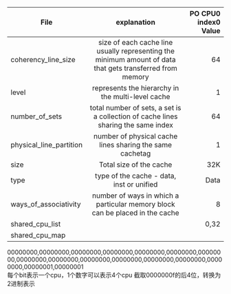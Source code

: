 |File         | explanation           | PO CPU0 index0 Value  |
| ------------- |:-------------:| -----:|
| coherency_line_size | size of each cache line usually representing the minimum amount of data that gets transferred from memory | 64 |
| level | represents the hierarchy in the multi-level cache      | 1 |
| number_of_sets | total number of sets, a set is a collection of cache lines sharing the same index  | 64 |
| physical_line_partition | number of physical cache lines sharing the same cachetag   | 1 |
| size | Total size of the cache     |  32K |
| type | type of the cache - data, inst or unified     | Data |
| ways_of_associativity | number of ways in which a particular memory block can be placed in the cache     |  8 |
| shared_cpu_list |       |    0,32 |
| shared_cpu_map |       |        |


00000000,00000000,00000000,00000000,00000000,00000000,00000000,00000000,00000000,00000000,00000000,00000000,00000000,00000000,00000001,00000001  
每个bit表示一个cpu，1个数字可以表示4个cpu 截取0000000f的后4位，转换为2进制表示
